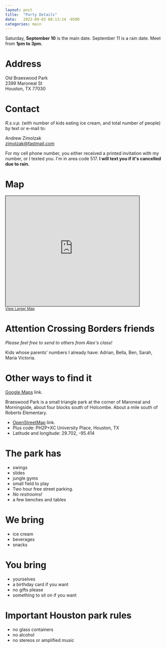 ```yaml
---
layout: post
title:  "Party Details"
date:   2022-09-03 08:13:14 -0500
categories: main
---
```


Saturday, **September 10** is the main date. September 11 is a rain
date. Meet from **1pm to 3pm.**

# Address

Old Braeswood Park  
2399 Maroneal St  
Houston, TX 77030

# Contact

*R.s.v.p.* (with number of kids eating ice cream, and total number of
 people) by text or e-mail to:

Andrew Zimolzak  
[zimolzak@fastmail.com](mailto:zimolzak@fastmail.com)

For my cell phone number, you either received a printed invitation
with my number, or I texted you. I'm in area code 517. **I will text
you if it's cancelled due to rain.**

# Map

<iframe width="425" height="350" frameborder="0" scrolling="no" marginheight="0" marginwidth="0" src="https://www.openstreetmap.org/export/embed.html?bbox=-95.41542291641237%2C29.701732002123837%2C-95.41367143392564%2C29.702920198759507&amp;layer=mapnik" style="border: 1px solid black"></iframe><br/><small><a href="https://www.openstreetmap.org/#map=19/29.70233/-95.41455">View Larger Map</a></small>



# Attention Crossing Borders friends

*Please feel free to send to others from Alex's class!*

Kids whose parents' numbers I already have: Adrian, Bella, Ben, Sarah,
Maria Victoria.




# Other ways to find it

[Google Maps](https://goo.gl/maps/WqQSf8B9dVePbDBr9) link.

Braeswood Park is a small triangle park at the corner of Maroneal and
Morningside, about four blocks south of Holcombe. About a mile south
of Roberts Elementary.

- [OpenStreetMap](https://osm.org/go/TuQNfDLrP?way=216506690) link.
- Plus code: PH2P+XC University Place, Houston, TX
- Latitude and longitude: 29.702, -95.414




# The park has

- swings
- slides
- jungle gyms
- small field to play
- Two hour free street parking.
- *No restrooms!*
- a few benches and tables


# We bring

- ice cream
- beverages
- snacks

# You bring

- yourselves
- a birthday card if you want
- no gifts please
- something to sit on if you want

# Important Houston park rules

- no glass containers
- no alcohol
- no stereos or amplified music
